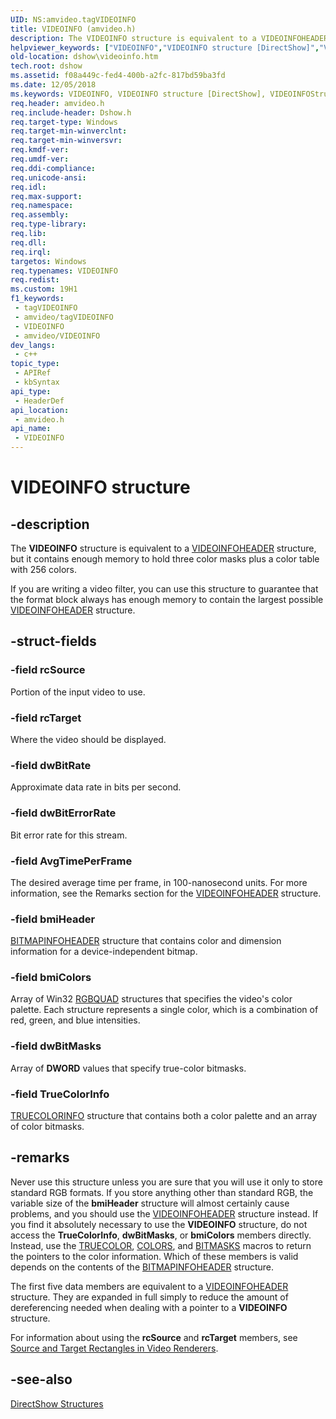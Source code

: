 ```yaml
---
UID: NS:amvideo.tagVIDEOINFO
title: VIDEOINFO (amvideo.h)
description: The VIDEOINFO structure is equivalent to a VIDEOINFOHEADER structure, but it contains enough memory to hold three color masks plus a color table with 256 colors.If you are writing a video filter, you can use this structure to guarantee that the format block always has enough memory to contain the largest possible VIDEOINFOHEADER structure.
helpviewer_keywords: ["VIDEOINFO","VIDEOINFO structure [DirectShow]","VIDEOINFOStructure","amvideo/VIDEOINFO","dshow.videoinfo"]
old-location: dshow\videoinfo.htm
tech.root: dshow
ms.assetid: f08a449c-fed4-400b-a2fc-817bd59ba3fd
ms.date: 12/05/2018
ms.keywords: VIDEOINFO, VIDEOINFO structure [DirectShow], VIDEOINFOStructure, amvideo/VIDEOINFO, dshow.videoinfo
req.header: amvideo.h
req.include-header: Dshow.h
req.target-type: Windows
req.target-min-winverclnt: 
req.target-min-winversvr: 
req.kmdf-ver: 
req.umdf-ver: 
req.ddi-compliance: 
req.unicode-ansi: 
req.idl: 
req.max-support: 
req.namespace: 
req.assembly: 
req.type-library: 
req.lib: 
req.dll: 
req.irql: 
targetos: Windows
req.typenames: VIDEOINFO
req.redist: 
ms.custom: 19H1
f1_keywords:
 - tagVIDEOINFO
 - amvideo/tagVIDEOINFO
 - VIDEOINFO
 - amvideo/VIDEOINFO
dev_langs:
 - c++
topic_type:
 - APIRef
 - kbSyntax
api_type:
 - HeaderDef
api_location:
 - amvideo.h
api_name:
 - VIDEOINFO
---
```


# VIDEOINFO structure


## -description

The <b>VIDEOINFO</b> structure is equivalent to a <a href="https://docs.microsoft.com/previous-versions/windows/desktop/api/amvideo/ns-amvideo-videoinfoheader">VIDEOINFOHEADER</a> structure, but it contains enough memory to hold three color masks plus a color table with 256 colors.

If you are writing a video filter, you can use this structure to guarantee that the format block always has enough memory to contain the largest possible <a href="https://docs.microsoft.com/previous-versions/windows/desktop/api/amvideo/ns-amvideo-videoinfoheader">VIDEOINFOHEADER</a> structure.

## -struct-fields

### -field rcSource

Portion of the input video to use.

### -field rcTarget

Where the video should be displayed.

### -field dwBitRate

Approximate data rate in bits per second.

### -field dwBitErrorRate

Bit error rate for this stream.

### -field AvgTimePerFrame

The desired average time per frame, in 100-nanosecond units. For more information, see the Remarks section for the <a href="https://docs.microsoft.com/previous-versions/windows/desktop/api/amvideo/ns-amvideo-videoinfoheader">VIDEOINFOHEADER</a> structure.

### -field bmiHeader

<a href="https://docs.microsoft.com/windows/desktop/api/wingdi/ns-wingdi-bitmapinfoheader">BITMAPINFOHEADER</a> structure that contains color and dimension information for a device-independent bitmap.

### -field bmiColors

Array of Win32 <a href="https://docs.microsoft.com/windows/desktop/api/wingdi/ns-wingdi-rgbquad">RGBQUAD</a> structures that specifies the video's color palette. Each structure represents a single color, which is a combination of red, green, and blue intensities.

### -field dwBitMasks

Array of <b>DWORD</b> values that specify true-color bitmasks.

### -field TrueColorInfo

<a href="https://docs.microsoft.com/previous-versions/windows/desktop/api/amvideo/ns-amvideo-truecolorinfo">TRUECOLORINFO</a> structure that contains both a color palette and an array of color bitmasks.

## -remarks

Never use this structure unless you are sure that you will use it only to store standard RGB formats. If you store anything other than standard RGB, the variable size of the <b>bmiHeader</b> structure will almost certainly cause problems, and you should use the <a href="https://docs.microsoft.com/previous-versions/windows/desktop/api/amvideo/ns-amvideo-videoinfoheader">VIDEOINFOHEADER</a> structure instead. If you find it absolutely necessary to use the <b>VIDEOINFO</b> structure, do not access the <b>TrueColorInfo</b>, <b>dwBitMasks</b>, or <b>bmiColors</b> members directly. Instead, use the <a href="https://docs.microsoft.com/previous-versions/windows/desktop/legacy/dd407230(v=vs.85)">TRUECOLOR</a>, <a href="https://docs.microsoft.com/windows/desktop/api/amvideo/nf-amvideo-colors">COLORS</a>, and <a href="https://docs.microsoft.com/windows/desktop/api/amvideo/nf-amvideo-bitmasks">BITMASKS</a> macros to return the pointers to the color information. Which of these members is valid depends on the contents of the <a href="https://docs.microsoft.com/windows/desktop/api/wingdi/ns-wingdi-bitmapinfoheader">BITMAPINFOHEADER</a> structure.

The first five data members are equivalent to a <a href="https://docs.microsoft.com/previous-versions/windows/desktop/api/amvideo/ns-amvideo-videoinfoheader">VIDEOINFOHEADER</a> structure. They are expanded in full simply to reduce the amount of dereferencing needed when dealing with a pointer to a <b>VIDEOINFO</b> structure.

For information about using the <b>rcSource</b> and <b>rcTarget</b> members, see <a href="https://docs.microsoft.com/windows/desktop/DirectShow/source-and-target-rectangles-in-video-renderers">Source and Target Rectangles in Video Renderers</a>.

## -see-also

<a href="https://docs.microsoft.com/windows/desktop/DirectShow/directshow-structures">DirectShow Structures</a>

